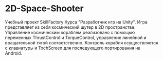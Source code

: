 # 2D-Space-Shooter
Учебный проект SkillFactory Курса "Разработчик игр на Unity". Игра представляет из себя космический шутер в 2D пространстве.
Управление космическим кораблем реализовано с помощью переменных ThrustControl и TorqueControl, управление линейной и вращательной тягой соответственно.
Контроль корабля осуществляется с клавиатуры и TochScreen для последующего портирования на Android.
